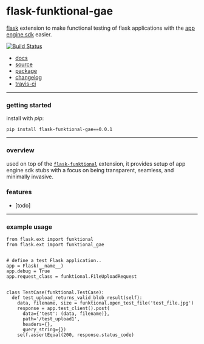 flask-funktional-gae
====================

[flask](http://flask.pocoo.org) extension to make functional testing of flask
applications with the [app engine sdk](http://appengine.google.com) easier.


[![Build Status](https://secure.travis-ci.org/gregorynicholas/flask-funktional-gae.png?branch=master)](https://travis-ci.org/gregorynicholas/flask-funktional-gae)


* [docs](http://gregorynicholas.github.io/flask-funktional-gae)
* [source](http://github.com/gregorynicholas/flask-funktional-gae)
* [package](http://packages.python.org/flask-funktional-gae)
* [changelog](https://github.com/gregorynicholas/flask-funktional-gae/blob/master/CHANGES.md)
* [travis-ci](http://travis-ci.org/gregorynicholas/flask-funktional-gae)


-----


### getting started

install with *pip*:

    pip install flask-funktional-gae==0.0.1


-----


### overview

used on top of the [`flask-funktional`](http://github.com/gregorynicholas/flask-funktional)
extension, it provides setup of app engine sdk stubs with a focus on being
transparent, seamless, and minimally invasive.


### features

* [todo]


-----


### example usage

    from flask.ext import funktional
    from flask.ext import funktional_gae


    # define a test Flask application..
    app = Flask(__name__)
    app.debug = True
    app.request_class = funktional.FileUploadRequest


    class TestCase(funktional.TestCase):
      def test_upload_returns_valid_blob_result(self):
        data, filename, size = funktional.open_test_file('test_file.jpg')
        response = app.test_client().post(
          data={'test': (data, filename)},
          path='/test_upload1',
          headers={},
          query_string={})
        self.assertEqual(200, response.status_code)
